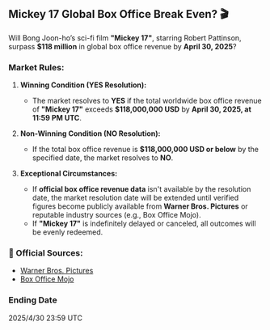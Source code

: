 ## Mickey 17 Global Box Office Break Even? 🎬

Will Bong Joon-ho’s sci-fi film **"Mickey 17"**, starring Robert Pattinson, surpass **$118 million** in global box office revenue by **April 30, 2025**?

### Market Rules:
1. **Winning Condition (YES Resolution):**  
   - The market resolves to **YES** if the total worldwide box office revenue of **"Mickey 17"** exceeds **$118,000,000 USD** by **April 30, 2025, at 11:59 PM UTC**.

2. **Non-Winning Condition (NO Resolution):**  
   - If the total box office revenue is **$118,000,000 USD or below** by the specified date, the market resolves to **NO**.

3. **Exceptional Circumstances:**  
   - If **official box office revenue data** isn't available by the resolution date, the market resolution date will be extended until verified figures become publicly available from **Warner Bros. Pictures** or reputable industry sources (e.g., Box Office Mojo).
   - If **"Mickey 17"** is indefinitely delayed or canceled, all outcomes will be evenly redeemed.


### 📌 Official Sources:  
- [Warner Bros. Pictures](https://www.warnerbros.com/)
- [Box Office Mojo](https://www.boxofficemojo.com/)


### Ending Date
2025/4/30 23:59 UTC
